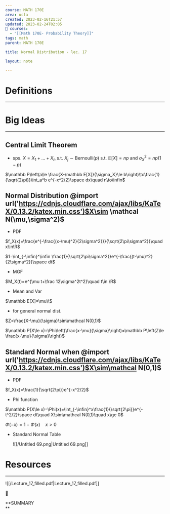```yaml
---
course: MATH 170E
area: ucla
created: 2023-02-16T21:57
updated: 2023-02-24T02:05
📕 courses:
  - "[[Math 170E- Probability Theory]]"
tags: math
parent: MATH 170E

title: Normal Distribution - lec. 17

layout: note

---
```

# Definitions

---

# Big Ideas

---

## Central Limit Theorem

- sps. $X=X_1+…+X_n$﻿ s.t. $X_j\sim\text{Bernoulli}(p)$﻿ s.t. $\mathbb E[X]=np$﻿ and $\sigma^2_X=np(1-p)$﻿

$\mathbb P\left(a\le \frac{X-\mathbb E[X]}{\sigma_X}\le b\right)\to\frac{1}{\sqrt{2\pi}}\int_a^b e^{-x^2/2}\space dx\quad n\to\infin$

## Normal Distribution @import url('https://cdnjs.cloudflare.com/ajax/libs/KaTeX/0.13.2/katex.min.css')$X\sim \mathcal N(\mu,\sigma^2)$﻿

- PDF

$f_X(x)=\frac{e^{-\frac{(x-\mu)^2}{2\sigma^2}}}{\sqrt{2\pi\sigma^2}}\quad x\in\R$

$1=\int_{-\infin}^\infin \frac{1}{\sqrt{2\pi\sigma^2}}e^{-\frac{(t-\mu)^2}{2\sigma^2}}\space dt$

- MGF

$M_X(t)=e^{\mu t+\frac 12\sigma^2t^2}\quad t\in \R$

- Mean and Var

$\mathbb E[X]=\mu\\$

- for general normal dist.

$Z=\frac{X-\mu}{\sigma}\sim\mathcal N(0,1)$

$\mathbb P(X\le x)=\Phi\left(\frac{x-\mu}{\sigma}\right)=\mathbb P\left(Z\le \frac{x-\mu}{\sigma}\right)$

## Standard Normal when @import url('https://cdnjs.cloudflare.com/ajax/libs/KaTeX/0.13.2/katex.min.css')$X\sim\mathcal N(0,1)$﻿

- PDF

$f_X(x)=\frac{1}{\sqrt{2\pi}}e^{-x^2/2}$

- Phi function

$\mathbb P(X\le x)=\Phi(x)=\int_{-\infin}^x\frac{1}{\sqrt{2\pi}}e^{-t^2/2}\space dt\quad X\sim\mathcal N(0,1)\quad x\ge 0$

$\Phi(-x)=1-\Phi(x)\quad x\gt 0$

- Standard Normal Table
    
    ![[/Untitled 69.png|Untitled 69.png]]
    

  

# Resources

---

![[/Lecture_17_filled.pdf|Lecture_17_filled.pdf]]

  

📌

**SUMMARY  
**